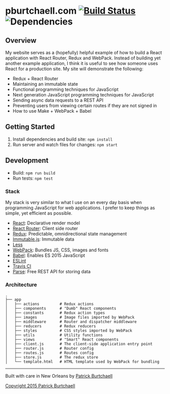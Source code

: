 # pburtchaell.com [![Build Status](https://travis-ci.org/pburtchaell/pburtchaell.com.svg?branch=master)](https://travis-ci.org/pburtchaell/pburtchaell.com) ![Dependencies](https://david-dm.org/pburtchaell/pburtchaell.com.png)

## Overview

My website serves as a (hopefully) helpful example of how to build a React application with React Router, Redux and WebPack. Instead of building yet another example application, I think it is useful to see how someone uses React for a production site. My site will demonstrate the following:

- Redux + React Router
- Maintaining an immutable state
- Functional programming techniques for JavaScript
- Next generation JavaScript programming techniques for JavaScript
- Sending async data requests to a REST API
- Preventing users from viewing certain routes if they are not signed in
- How to use Make + WebPack + Babel

## Getting Started

1. Install dependencies and build site: `npm install`
2. Run server and watch files for changes: `npm start`

## Development

- Build: `npm run build`
- Run tests: `npm test`

### Stack

My stack is very similar to what I use on an every day basis when programming JavaScript for web applications. I prefer to keep things as simple, yet efficient as possible.

- [React](https://facebook.github.io/react/): Declarative render model
- [React Router](https://github.com/rackt/react-router): Client side router
- [Redux](https://github.com/gaearon/redux): Predictable, omnidirectional state management
- [Immutable.js](https://github.com/facebook/immutable-js): Immutable data
- [Less](https://github.com/less/less.js)
- [WebPack](http://webpack.github.io/): Bundles JS, CSS, images and fonts
- [Babel](https://babeljs.io): Enables ES 2015 JavaScript
- [ESLint](http://eslint.org/)
- [Travis CI](https://travis-ci.org/)
- [Parse](http://parse.com): Free REST API for storing data

### Architecture

```
.
├── app
│   ├── actions         # Redux actions
│   ├── components      # "Dumb" React components
│   ├── constants       # Redux action types
│   ├── images          # Image files imported by WebPack
│   ├── middleware      # Router and dispatcher middleware
│   ├── reducers        # Redux reducers
│   ├── styles          # CSS styles imported by WebPack
│   ├── utils           # Utility functions
│   ├── views           # "Smart" React components
│   ├── client.js       # The client-side application entry point
│   ├── router.js       # Router config
│   ├── routes.js       # Routes config
│   ├── store.js        # The redux store
│   └── template.html   # HTML template used by WebPack for bundling
```

---
Built with care in New Orleans by [Patrick Burtchaell](http://twitter.com/pburtchaell)

[Copyright 2015 Patrick Burtchaell](LICENSE)
